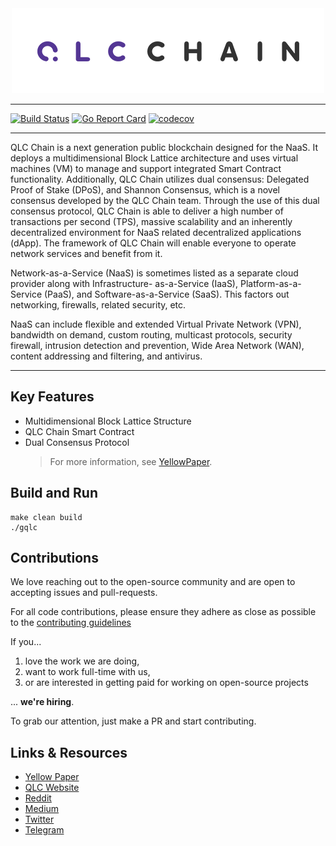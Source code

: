 <div align="center">
    <img src="assets/logo.png" alt="Logo" width='auto' height='auto'/>
</div>

---

[![Build Status](https://travis-ci.com/qlcchain/go-qlc.svg?branch=master)](https://travis-ci.com/qlcchain/go-qlc)
[![Go Report Card](https://goreportcard.com/badge/github.com/qlcchain/go-qlc)](https://goreportcard.com/report/github.com/qlcchain/go-qlc)
[![codecov](https://codecov.io/gh/qlcchain/go-qlc/branch/master/graph/badge.svg)](https://codecov.io/gh/qlcchain/go-qlc)

---

QLC Chain is a next generation public blockchain designed for the NaaS. It deploys a multidimensional Block Lattice architecture and uses virtual machines (VM) to manage and support integrated Smart Contract functionality. Additionally, QLC Chain utilizes dual consensus: Delegated Proof of Stake (DPoS), and Shannon Consensus, which is a novel consensus developed by the QLC Chain team. Through the use of this dual consensus protocol, QLC Chain is able to deliver a high number of transactions per second (TPS), massive scalability and an inherently decentralized environment for NaaS related decentralized applications (dApp). The framework of QLC Chain will enable everyone to operate network services and benefit from it.

Network-as-a-Service (NaaS) is sometimes listed as a separate cloud provider along with Infrastructure- as-a-Service (IaaS), Platform-as-a-Service (PaaS), and Software-as-a-Service (SaaS).
This factors out networking, firewalls, related security, etc.

NaaS can include flexible and extended Virtual Private Network (VPN), bandwidth on demand, custom routing, multicast protocols, security firewall, intrusion detection and prevention, Wide Area Network (WAN), content addressing and filtering, and antivirus.

---

## Key Features

* Multidimensional Block Lattice Structure 
* QLC Chain Smart Contract 
* Dual Consensus Protocol 
    > For more information, see [YellowPaper](https://github.com/qlcchain/YellowPaper). 
    
## Build and Run
```shell
make clean build
./gqlc
```

## Contributions

We love reaching out to the open-source community and are open to accepting issues and pull-requests.

For all code contributions, please ensure they adhere as close as possible to the [contributing guidelines](CONTRIBUTING.md)

If you...

1. love the work we are doing,
2. want to work full-time with us,
3. or are interested in getting paid for working on open-source projects

... **we're hiring**.

To grab our attention, just make a PR and start contributing.

## Links & Resources
* [Yellow Paper](https://github.com/qlcchain/YellowPaper)
* [QLC Website](https://qlcchain.org)
* [Reddit](https://www.reddit.com/r/Qlink/)
* [Medium](https://medium.com/qlc-chain)
* [Twitter](https://twitter.com/QLCchain)
* [Telegram](https://t.me/qlinkmobile)